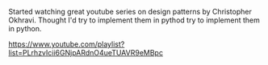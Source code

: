Started watching great youtube series on design patterns by Christopher Okhravi. Thought I'd try to implement them in pythod try   to implement them in python.

https://www.youtube.com/playlist?list=PLrhzvIcii6GNjpARdnO4ueTUAVR9eMBpc
